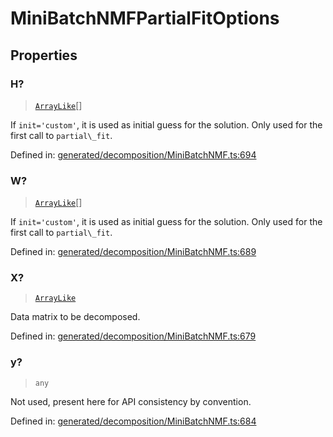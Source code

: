 # MiniBatchNMFPartialFitOptions

## Properties

### H?

> [`ArrayLike`](../types/ArrayLike.md)[]

If `init='custom'`, it is used as initial guess for the solution. Only used for the first call to `partial\_fit`.

Defined in:  [generated/decomposition/MiniBatchNMF.ts:694](https://github.com/transitive-bullshit/scikit-learn-ts/blob/b59c1ff/packages/sklearn/src/generated/decomposition/MiniBatchNMF.ts#L694)

### W?

> [`ArrayLike`](../types/ArrayLike.md)[]

If `init='custom'`, it is used as initial guess for the solution. Only used for the first call to `partial\_fit`.

Defined in:  [generated/decomposition/MiniBatchNMF.ts:689](https://github.com/transitive-bullshit/scikit-learn-ts/blob/b59c1ff/packages/sklearn/src/generated/decomposition/MiniBatchNMF.ts#L689)

### X?

> [`ArrayLike`](../types/ArrayLike.md)

Data matrix to be decomposed.

Defined in:  [generated/decomposition/MiniBatchNMF.ts:679](https://github.com/transitive-bullshit/scikit-learn-ts/blob/b59c1ff/packages/sklearn/src/generated/decomposition/MiniBatchNMF.ts#L679)

### y?

> `any`

Not used, present here for API consistency by convention.

Defined in:  [generated/decomposition/MiniBatchNMF.ts:684](https://github.com/transitive-bullshit/scikit-learn-ts/blob/b59c1ff/packages/sklearn/src/generated/decomposition/MiniBatchNMF.ts#L684)
